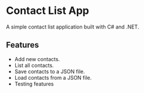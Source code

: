 # Contact List App

A simple contact list application built with C# and .NET.

## Features
- Add new contacts.
- List all contacts.
- Save contacts to a JSON file.
- Load contacts from a JSON file.
- Testing features
